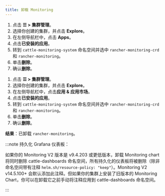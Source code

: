 ```yaml
---
title: 卸载 Monitoring
---
```


<Tabs>
<TabItem value="Rancher v2.6.5+">

1. 点击 **☰ > 集群管理**。
1. 选择你创建的集群，并点击 **Explore**。
1. 在左侧导航栏中，点击 **Apps**。
1. 点击**已安装的应用**。
1. 转到 `cattle-monitoring-system` 命名空间并选中 `rancher-monitoring-crd` 和 `rancher-monitoring`。
1. 单击**删除**。
1. 确认**删除**。

</TabItem>
<TabItem value="Rancher 版本低于 v2.6.5">

1. 点击 **☰ > 集群管理**。
1. 选择你创建的集群，并点击 **Explore**。
1. 在左侧导航栏中，点击**应用 & 应用市场**。
1. 点击**已安装的应用**。
1. 转到 `cattle-monitoring-system` 命名空间并选中 `rancher-monitoring-crd` 和 `rancher-monitoring`。
1. 单击**删除**。
1. 确认**删除**。

</TabItem>
</Tabs>

**结果**：已卸载 `rancher-monitoring`。

:::note 持久化 Grafana 仪表板：

如果你的 Monitoring V2 版本是 v9.4.203 或更低版本，卸载 Monitoring chart 将同时删除 cattle-dashboards 命名空间，所有持久化的仪表板将被删除（除非命名空间带有注释 `helm.sh/resource-policy: "keep"`）。Monitoring V2 v14.5.100+ 会默认添加此注释。但如果你的集群上安装了旧版本的 Monitoring Chart，你可以在卸载它之前手动将注释应用到 cattle-dashboards 命名空间。

:::